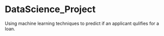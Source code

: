 # DataScience_Project
Using machine learning techniques to predict if an applicant qulifies for a loan.
